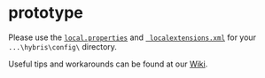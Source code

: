 # prototype
Please use the [`local.properties`](https://github.com/sanabramov/prototype/blob/master/utils/config/local.properties) and [` localextensions.xml`](https://github.com/sanabramov/prototype/blob/master/utils/config/localextensions.xml) for your `...\hybris\config\` directory.

Useful tips and workarounds can be found at our [Wiki](https://github.com/sanabramov/prototype/wiki).
